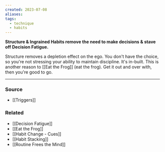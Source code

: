 ```yaml
---
created: 2023-07-08
aliases: 
tags:
  - technique
  - habits
---
```

**Structure & Ingrained Habits remove the need to make decisions & stave off Decision Fatigue.**

Structure removes a depletion effect on the ego. You don't have the choice, so you're not stressing your ability to maintain discipline. It's in-built. This is another reason to [[Eat the Frog]] (eat the frog). Get it out and over with, then you're good to go.

****
### Source
- [[Triggers]]

### Related
- [[Decision Fatigue]] 
- [[Eat the Frog]] 
- [[Habit Change - Cues]] 
- [[Habit Stacking]] 
- [[Routine Frees the Mind]]
